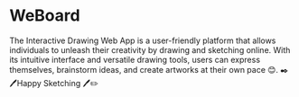 # WeBoard
The Interactive Drawing Web App is a user-friendly platform that allows individuals to unleash their creativity by drawing and sketching online. With its intuitive interface and versatile drawing tools, users can express themselves, brainstorm ideas, and create artworks at their own pace 😊. ✒️🖊️Happy Sketching 🖊️✏️
